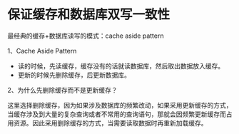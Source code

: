 # 保证缓存和数据库双写一致性



最经典的缓存+数据库读写的模式：cache aside pattern

1、Cache Aside Pattern

- 读的时候，先读缓存，缓存没有的话就读数据库，然后取出数据放入缓存。
- 更新的时候先删除缓存，后更新数据库。

2、为什么先删除缓存而不是更新缓存？

这里选择删除缓存，因为如果涉及数据库的频繁改动，如果采用更新缓存的方式，当缓存涉及到大量的复杂查询或者不常用的查询语句，那就会因频繁更新缓存而占用资源。因此采用删除缓存的方式，当需要读取数据时再重新加载缓存。
